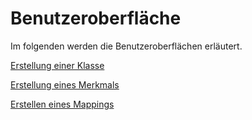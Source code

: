 # Benutzeroberfläche
Im folgenden werden die Benutzeroberflächen erläutert.

[Erstellung einer Klasse](UIKlasse.md)

[Erstellung eines Merkmals](UIMerkmal.md)

[Erstellen eines Mappings](UIMapping.md)
